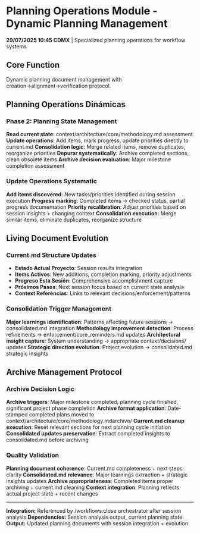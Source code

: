 # Planning Operations Module - Dynamic Planning Management

**29/07/2025 10:45 CDMX** | Specialized planning operations for workflow systems

## Core Function
Dynamic planning document management with creation→alignment→verification protocol.

## Planning Operations Dinámicas

### Phase 2: Planning State Management
**Read current state**: context/architecture/core/methodology.md assessment
**Update operations**: Add items, mark progress, update priorities directly to current.md
**Consolidation logic**: Merge related items, remove duplicates, reorganize priorities
**Depurar systematically**: Archive completed sections, clean obsolete items
**Archive decision evaluation**: Major milestone completion assessment

### Update Operations Systematic
**Add items discovered**: New tasks/priorities identified during session execution
**Progress marking**: Completed items → checked status, partial progress documentation
**Priority recalibration**: Adjust priorities based on session insights + changing context
**Consolidation execution**: Merge similar items, eliminate duplicates, reorganize structure

## Living Document Evolution

### Current.md Structure Updates
- **Estado Actual Proyecto**: Session results integration
- **Items Activos**: New additions, completion marking, priority adjustments
- **Progreso Esta Sesión**: Comprehensive accomplishment capture
- **Próximos Pasos**: Next session focus based on current state analysis
- **Context Referencias**: Links to relevant decisions/enforcement/patterns

### Consolidation Trigger Management
**Major learnings identification**: Patterns affecting future sessions → consolidated.md integration
**Methodology improvement detection**: Process refinements → enforcement/core_reminders.md updates
**Architectural insight capture**: System understanding → appropriate context/decisions/ updates
**Strategic direction evolution**: Project evolution → consolidated.md strategic insights

## Archive Management Protocol

### Archive Decision Logic
**Archive triggers**: Major milestone completed, planning cycle finished, significant project phase completion
**Archive format application**: Date-stamped completed plans moved to context/architecture/core/methodology.mdarchive/
**Current.md cleanup execution**: Reset relevant sections for next planning cycle initiation
**Consolidated updates preservation**: Extract completed insights to consolidated.md before archiving

### Quality Validation
**Planning document coherence**: Current.md completeness + next steps clarity
**Consolidated.md relevance**: Major learnings extraction + strategic insights updates
**Archive appropriateness**: Completed items proper archiving + current.md cleaning
**Context integration**: Planning reflects actual project state + recent changes

---
**Integration:** Referenced by /workflows:close orchestrator after session analysis
**Dependencies:** Session analysis output, current planning state
**Output:** Updated planning documents with session integration + evolution